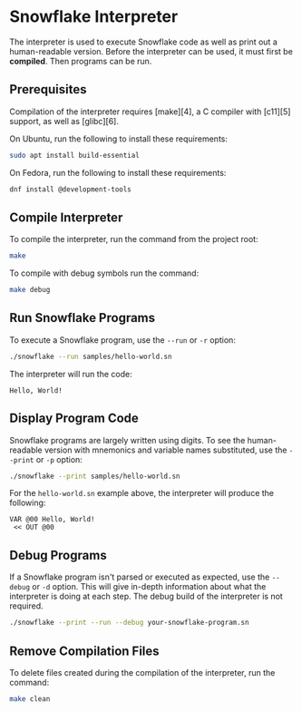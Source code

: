 # Snowflake Interpreter

The interpreter is used to execute Snowflake code as well as print 
out a human-readable version. Before the interpreter can be used,
it must first be **compiled**. Then programs can be run.

## Prerequisites

Compilation of the interpreter requires [make][4], a C compiler 
with [c11][5] support, as well as [glibc][6].

On Ubuntu, run the following to install these requirements:

```sh
sudo apt install build-essential
```

On Fedora, run the following to install these requirements:

```sh
dnf install @development-tools
```

## Compile Interpreter

To compile the interpreter, run the command from the project root:

```sh
make
```

To compile with debug symbols run the command:

```sh
make debug
```

## Run Snowflake Programs

To execute a Snowflake program, use the `--run` or `-r` option:

```sh
./snowflake --run samples/hello-world.sn
```

The interpreter will run the code:

```
Hello, World!
```

## Display Program Code

Snowflake programs are largely written using digits. To see the human-readable version
with mnemonics and variable names substituted, use the `--print` or `-p` option:

```sh
./snowflake --print samples/hello-world.sn
```

For the `hello-world.sn` example above, the interpreter will produce 
the following:

```
VAR @00 Hello, World!
 << OUT @00
```

## Debug Programs

If a Snowflake program isn't parsed or executed as expected, use
the `--debug` or `-d` option. This will give in-depth information 
about what the interpreter is doing at each step. The debug build of 
the interpreter is not required.

```sh
./snowflake --print --run --debug your-snowflake-program.sn
```

## Remove Compilation Files

To delete files created during the compilation of the 
interpreter, run the command:

```sh
make clean
```

[1]: https://en.wikipedia.org/wiki/Make_(software)
[2]: https://en.wikipedia.org/wiki/C11_(C_standard_revision)
[3]: https://en.wikipedia.org/wiki/GNU_C_Library
